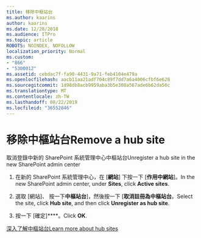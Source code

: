 ```yaml
---
title: 移除中樞站台
ms.author: kaarins
author: kaarins
ms.date: 12/28/2018
ms.audience: ITPro
ms.topic: article
ROBOTS: NOINDEX, NOFOLLOW
localization_priority: Normal
ms.custom:
- "866"
- "5300012"
ms.assetid: cebdac7f-fa90-4431-9a71-feb4104e479a
ms.openlocfilehash: aacb11aa21adf704c89f7dd7a6a4006cfbf6e628
ms.sourcegitcommit: 1d98db8acb9959aba3b5e308a567ade6b62da56c
ms.translationtype: MT
ms.contentlocale: zh-TW
ms.lasthandoff: 08/22/2019
ms.locfileid: "36552846"
---
```

# <a name="remove-a-hub-site"></a><span data-ttu-id="d577f-102">移除中樞站台</span><span class="sxs-lookup"><span data-stu-id="d577f-102">Remove a hub site</span></span>

<span data-ttu-id="d577f-103">取消登錄中新的 SharePoint 系統管理中心中樞站台</span><span class="sxs-lookup"><span data-stu-id="d577f-103">Unregister a hub site in the new SharePoint admin center</span></span>
  
1. <span data-ttu-id="d577f-104">在新的 SharePoint 系統管理中心，在 [**網站**] 下按一下 [**作用中網站**]。</span><span class="sxs-lookup"><span data-stu-id="d577f-104">In the new SharePoint admin center, under **Sites**, click **Active sites**.</span></span>

2. <span data-ttu-id="d577f-105">選取 [網站]、 按一下**中樞站台**]，然後按一下 [**取消註冊為中樞站台**。</span><span class="sxs-lookup"><span data-stu-id="d577f-105">Select the site, click **Hub site**, and then click **Unregister as hub site**.</span></span>

3. <span data-ttu-id="d577f-106">按一下 [確定]\*\*\*\*。</span><span class="sxs-lookup"><span data-stu-id="d577f-106">Click **OK**.</span></span>

[<span data-ttu-id="d577f-107">深入了解中樞站台</span><span class="sxs-lookup"><span data-stu-id="d577f-107">Learn more about hub sites</span></span>](https://support.office.com/article/what-is-a-sharepoint-hub-site-fe26ae84-14b7-45b6-a6d1-948b3966427f?ui=en-US&amp;rs=en-US&amp;ad=US)
  